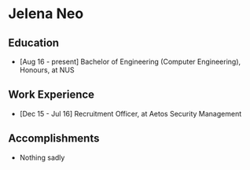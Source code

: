 # Jelena Neo

## Education

* [Aug 16 - present] Bachelor of Engineering (Computer Engineering), Honours, at NUS

## Work Experience

* [Dec 15 - Jul 16] Recruitment Officer, at Aetos Security Management

## Accomplishments

* Nothing sadly